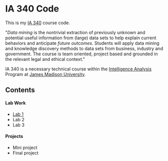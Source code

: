 # IA 340 Code

This is my [IA 340](https://catalog.jmu.edu/preview_course_nopop.php?catoid=50&coid=258336&print) course code. 

"*Data mining* is the nontrivial extraction of previously unknown and potential useful information from (large) data sets to help explain current behaviors and anticipate *future outcomes*. Students will apply data mining and knowledge discovery methods to data sets from business, industry and government. The course is team oriented, project based and grounded in the relevant legal and ethical context."

IA 340 is a necessary technical course within the [Intelligence Analysis](https://www.jmu.edu/academics/undergraduate/majors/intelligence-analysis.shtml) Program at [James Madison University](https://www.jmu.edu/index.shtml).

## Contents

#### Lab Work

- [Lab 1](https://github.com/clark4jw/IA-340-Fall2025/blob/main/lab1.ipynb)
- Lab 2
- Lab 3

#### Projects

- Mini project
- Final project
